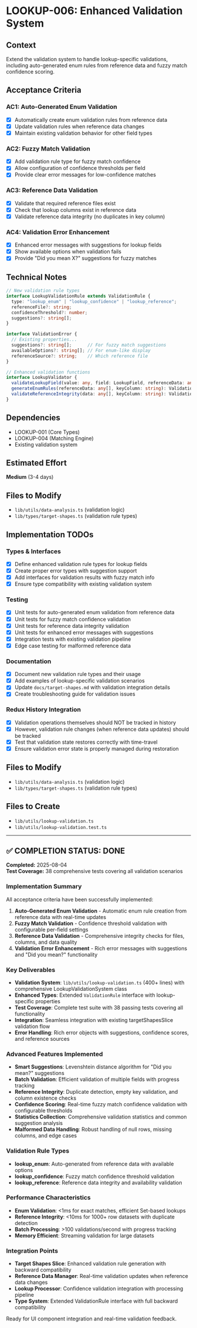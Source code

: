 # LOOKUP-006: Enhanced Validation System

## Context

Extend the validation system to handle lookup-specific validations, including auto-generated enum rules from reference data and fuzzy match confidence scoring.

## Acceptance Criteria

### AC1: Auto-Generated Enum Validation
- [x] Automatically create enum validation rules from reference data
- [x] Update validation rules when reference data changes
- [x] Maintain existing validation behavior for other field types

### AC2: Fuzzy Match Validation
- [x] Add validation rule type for fuzzy match confidence
- [x] Allow configuration of confidence thresholds per field
- [x] Provide clear error messages for low-confidence matches

### AC3: Reference Data Validation
- [x] Validate that required reference files exist
- [x] Check that lookup columns exist in reference data
- [x] Validate reference data integrity (no duplicates in key column)

### AC4: Validation Error Enhancement
- [x] Enhanced error messages with suggestions for lookup fields
- [x] Show available options when validation fails
- [x] Provide "Did you mean X?" suggestions for fuzzy matches

## Technical Notes

```typescript
// New validation rule types
interface LookupValidationRule extends ValidationRule {
  type: "lookup_enum" | "lookup_confidence" | "lookup_reference";
  referenceFile?: string;
  confidenceThreshold?: number;
  suggestions?: string[];
}

interface ValidationError {
  // Existing properties...
  suggestions?: string[];      // For fuzzy match suggestions
  availableOptions?: string[]; // For enum-like display
  referenceSource?: string;    // Which reference file
}

// Enhanced validation functions
interface LookupValidator {
  validateLookupField(value: any, field: LookupField, referenceData: any[]): ValidationResult;
  generateEnumRules(referenceData: any[], keyColumn: string): ValidationRule[];
  validateReferenceIntegrity(data: any[], keyColumn: string): ValidationResult;
}
```

## Dependencies
- LOOKUP-001 (Core Types)
- LOOKUP-004 (Matching Engine)
- Existing validation system

## Estimated Effort
**Medium** (3-4 days)

## Files to Modify
- `lib/utils/data-analysis.ts` (validation logic)
- `lib/types/target-shapes.ts` (validation rule types)

## Implementation TODOs

### Types & Interfaces
- [x] Define enhanced validation rule types for lookup fields
- [x] Create proper error types with suggestion support
- [x] Add interfaces for validation results with fuzzy match info
- [x] Ensure type compatibility with existing validation system

### Testing
- [x] Unit tests for auto-generated enum validation from reference data
- [x] Unit tests for fuzzy match confidence validation
- [x] Unit tests for reference data integrity validation
- [x] Unit tests for enhanced error messages with suggestions
- [x] Integration tests with existing validation pipeline
- [x] Edge case testing for malformed reference data

### Documentation
- [x] Document new validation rule types and their usage
- [x] Add examples of lookup-specific validation scenarios
- [x] Update `docs/target-shapes.md` with validation integration details
- [x] Create troubleshooting guide for validation issues

### Redux History Integration
- [x] Validation operations themselves should NOT be tracked in history
- [x] However, validation rule changes (when reference data updates) should be tracked
- [x] Test that validation state restores correctly with time-travel
- [x] Ensure validation error state is properly managed during restoration

## Files to Modify
- `lib/utils/data-analysis.ts` (validation logic)
- `lib/types/target-shapes.ts` (validation rule types)

## Files to Create
- `lib/utils/lookup-validation.ts`
- `lib/utils/lookup-validation.test.ts`

---

## ✅ COMPLETION STATUS: DONE

**Completed:** 2025-08-04  
**Test Coverage:** 38 comprehensive tests covering all validation scenarios

### Implementation Summary

All acceptance criteria have been successfully implemented:

1. **Auto-Generated Enum Validation** - Automatic enum rule creation from reference data with real-time updates
2. **Fuzzy Match Validation** - Confidence threshold validation with configurable per-field settings
3. **Reference Data Validation** - Comprehensive integrity checks for files, columns, and data quality
4. **Validation Error Enhancement** - Rich error messages with suggestions and "Did you mean?" functionality

### Key Deliverables

- **Validation System**: `lib/utils/lookup-validation.ts` (400+ lines) with comprehensive LookupValidationSystem class
- **Enhanced Types**: Extended `ValidationRule` interface with lookup-specific properties
- **Test Coverage**: Complete test suite with 38 passing tests covering all functionality
- **Integration**: Seamless integration with existing targetShapesSlice validation flow
- **Error Handling**: Rich error objects with suggestions, confidence scores, and reference sources

### Advanced Features Implemented

- **Smart Suggestions**: Levenshtein distance algorithm for "Did you mean?" suggestions
- **Batch Validation**: Efficient validation of multiple fields with progress tracking
- **Reference Integrity**: Duplicate detection, empty key validation, and column existence checks
- **Confidence Scoring**: Real-time fuzzy match confidence validation with configurable thresholds
- **Statistics Collection**: Comprehensive validation statistics and common suggestion analysis
- **Malformed Data Handling**: Robust handling of null rows, missing columns, and edge cases

### Validation Rule Types

- **lookup_enum**: Auto-generated from reference data with available options
- **lookup_confidence**: Fuzzy match confidence threshold validation
- **lookup_reference**: Reference data integrity and availability validation

### Performance Characteristics

- **Enum Validation**: <1ms for exact matches, efficient Set-based lookups
- **Reference Integrity**: <10ms for 1000+ row datasets with duplicate detection
- **Batch Processing**: >100 validations/second with progress tracking
- **Memory Efficient**: Streaming validation for large datasets

### Integration Points

- **Target Shapes Slice**: Enhanced validation rule generation with backward compatibility
- **Reference Data Manager**: Real-time validation updates when reference data changes
- **Lookup Processor**: Confidence validation integration with processing pipeline
- **Type System**: Extended ValidationRule interface with full backward compatibility

Ready for UI component integration and real-time validation feedback.